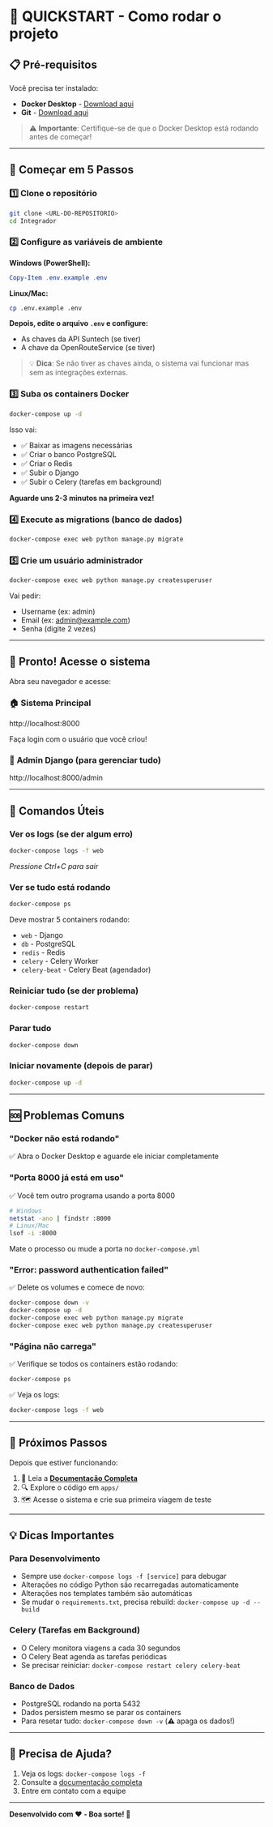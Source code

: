 # 🚀 QUICKSTART - Como rodar o projeto

## 📋 Pré-requisitos

Você precisa ter instalado:

- **Docker Desktop** - [Download aqui](https://www.docker.com/products/docker-desktop/)
- **Git** - [Download aqui](https://git-scm.com/downloads)

> ⚠️ **Importante**: Certifique-se de que o Docker Desktop está rodando antes de começar!

---

## 🏃 Começar em 5 Passos

### 1️⃣ Clone o repositório

```bash
git clone <URL-DO-REPOSITORIO>
cd Integrador
```

### 2️⃣ Configure as variáveis de ambiente

**Windows (PowerShell):**

```powershell
Copy-Item .env.example .env
```

**Linux/Mac:**

```bash
cp .env.example .env
```

**Depois, edite o arquivo `.env` e configure:**

- As chaves da API Suntech (se tiver)
- A chave da OpenRouteService (se tiver)

> 💡 **Dica**: Se não tiver as chaves ainda, o sistema vai funcionar mas sem as integrações externas.

### 3️⃣ Suba os containers Docker

```bash
docker-compose up -d
```

Isso vai:

- ✅ Baixar as imagens necessárias
- ✅ Criar o banco PostgreSQL
- ✅ Criar o Redis
- ✅ Subir o Django
- ✅ Subir o Celery (tarefas em background)

**Aguarde uns 2-3 minutos na primeira vez!**

### 4️⃣ Execute as migrations (banco de dados)

```bash
docker-compose exec web python manage.py migrate
```

### 5️⃣ Crie um usuário administrador

```bash
docker-compose exec web python manage.py createsuperuser
```

Vai pedir:

- Username (ex: admin)
- Email (ex: admin@example.com)
- Senha (digite 2 vezes)

---

## 🎉 Pronto! Acesse o sistema

Abra seu navegador e acesse:

### 🏠 **Sistema Principal**

http://localhost:8000

Faça login com o usuário que você criou!

### 🔧 **Admin Django** (para gerenciar tudo)

http://localhost:8000/admin

---

## 📝 Comandos Úteis

### Ver os logs (se der algum erro)

```bash
docker-compose logs -f web
```

_Pressione Ctrl+C para sair_

### Ver se tudo está rodando

```bash
docker-compose ps
```

Deve mostrar 5 containers rodando:

- `web` - Django
- `db` - PostgreSQL
- `redis` - Redis
- `celery` - Celery Worker
- `celery-beat` - Celery Beat (agendador)

### Reiniciar tudo (se der problema)

```bash
docker-compose restart
```

### Parar tudo

```bash
docker-compose down
```

### Iniciar novamente (depois de parar)

```bash
docker-compose up -d
```

---

## 🆘 Problemas Comuns

### "Docker não está rodando"

✅ Abra o Docker Desktop e aguarde ele iniciar completamente

### "Porta 8000 já está em uso"

✅ Você tem outro programa usando a porta 8000

```bash
# Windows
netstat -ano | findstr :8000
# Linux/Mac
lsof -i :8000
```

Mate o processo ou mude a porta no `docker-compose.yml`

### "Error: password authentication failed"

✅ Delete os volumes e comece de novo:

```bash
docker-compose down -v
docker-compose up -d
docker-compose exec web python manage.py migrate
docker-compose exec web python manage.py createsuperuser
```

### "Página não carrega"

✅ Verifique se todos os containers estão rodando:

```bash
docker-compose ps
```

✅ Veja os logs:

```bash
docker-compose logs -f web
```

---

## 🎯 Próximos Passos

Depois que estiver funcionando:

1. 📖 Leia a [**Documentação Completa**](docs/SETUP_DEV.md)
2. 🔍 Explore o código em `apps/`
3. 🗺️ Acesse o sistema e crie sua primeira viagem de teste

---

## 💡 Dicas Importantes

### Para Desenvolvimento

- Sempre use `docker-compose logs -f [service]` para debugar
- Alterações no código Python são recarregadas automaticamente
- Alterações nos templates também são automáticas
- Se mudar o `requirements.txt`, precisa rebuild: `docker-compose up -d --build`

### Celery (Tarefas em Background)

- O Celery monitora viagens a cada 30 segundos
- O Celery Beat agenda as tarefas periódicas
- Se precisar reiniciar: `docker-compose restart celery celery-beat`

### Banco de Dados

- PostgreSQL rodando na porta 5432
- Dados persistem mesmo se parar os containers
- Para resetar tudo: `docker-compose down -v` (⚠️ apaga os dados!)

---

## 🤝 Precisa de Ajuda?

1. Veja os logs: `docker-compose logs -f`
2. Consulte a [documentação completa](docs/SETUP_DEV.md)
3. Entre em contato com a equipe

---

**Desenvolvido com ❤️ - Boa sorte! 🚀**

